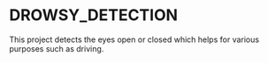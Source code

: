 # DROWSY_DETECTION
This project detects the eyes open or closed which helps for various purposes such as driving.
